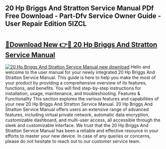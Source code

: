 ## 20 Hp Briggs And Stratton Service Manual PDf Free Download - Part-Dfv Service Owner Guide - User Repair Edition 5IZCL

# <h2><a href="http://bc74913.oget.top/?id=20+Hp+Briggs+And+Stratton+Service+Manual">🔗Download New 👉🔴 20 Hp Briggs And Stratton Service Manual</a></h2>

[![20 Hp Briggs And Stratton Service Manual new download](https://i.imgur.com/5g1atiW.png)](http://bc74913.oget.top/?id=20+Hp+Briggs+And+Stratton+Service+Manual)
Hello and welcome to the user manual for your newly integrated 20 Hp Briggs And Stratton Service Manual. This guide is here to help you make the most of your product by providing a comprehensive overview of its features, functions, and benefits. You will find step-by-step instructions for installation, usage, maintenance, and troubleshooting. Features & Functionality This section explores the various features and capabilities of your new 20 Hp Briggs And Stratton Service Manual. 20 Hp Briggs And Stratton Service Manual offers users an extensive range of advanced features, including virtual private network, automatic data encryption, customizable dashboard, and multi-user access, all accessible through the sleek and customizable interface. We trust that the 20 Hp Briggs And Stratton Service Manual has been a reliable and effective resource in your efforts to master your new device. In case of any queries or concerns, please do not hesitate to reach out to our customer service team.
